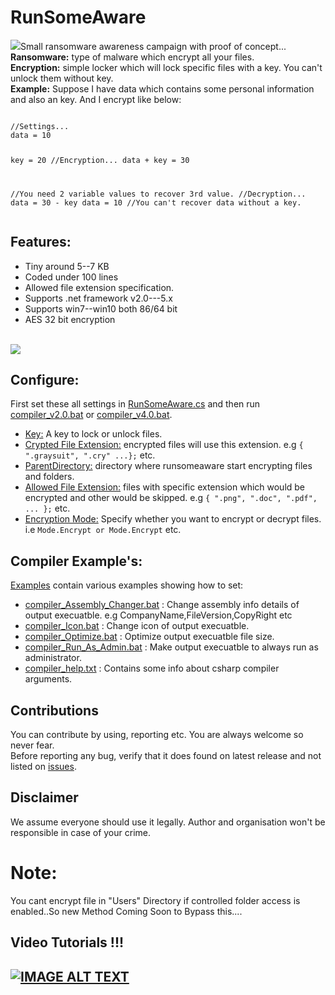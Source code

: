 <h1> RunSomeAware</h1>
<img src="locker.png">Small ransomware awareness campaign with proof of concept...<br>
<b>Ransomware:</b> type of malware which encrypt all your files.<br>
<b>Encryption:</b> simple locker which will lock specific files with a key. You can't unlock them without key.<br> 
<b>Example:</b> Suppose I have data which contains some personal information and also an key. And I encrypt like below:<br>
<pre><code>
//Settings...
data = 10

key = 20
//Encryption...
data + key = 30

//You need 2 variable values to recover 3rd value.
//Decryption...
data = 30 - key 
data = 10
//You can't recover data without a key.
</code></pre>

<h2> Features:</h2>
<ul>
<li>Tiny around 5--7 KB</li>  
<li>Coded under 100 lines</li>  
<li>Allowed file extension specification.</li>  
<li>Supports .net framework v2.0---5.x</li>  
<li>Supports win7--win10 both 86/64 bit</li>   
<li>AES 32 bit encryption</li>  
</ul>

<br><img src="video.gif"><br>

<h2> Configure:</h2>
First set these all settings in <a href="RunSomeAware.cs">RunSomeAware.cs</a> and then run <a href="compiler_v2.0.bat">compiler_v2.0.bat</a> or <a href="compiler_v4.0.bat">compiler_v4.0.bat</a>.
<ul>
<li><a href="RunSomeAware.cs#L10">Key:</a> A key to lock or unlock files.</li>  
<li><a href="RunSomeAware.cs#L11">Crypted File Extension:</a> encrypted files will use this extension. e.g <code>{ ".graysuit", ".cry" ...};</code> etc. </li>  
<li><a href="RunSomeAware.cs#L12">ParentDirectory:</a> directory where runsomeaware start encrypting files and folders.</li>  
<li><a href="RunSomeAware.cs#L13">Allowed File Extension:</a> files with specific extension which would be encrypted and other would be skipped. e.g <code>{ ".png", ".doc", ".pdf", ... };</code> etc.</li>  
<li><a href="RunSomeAware.cs#L14">Encryption Mode:</a> Specify whether you want to encrypt or decrypt files. i.e <code>Mode.Encrypt or Mode.Encrypt</code> etc.</li>  
</ul>

<h2> Compiler Example's:</h2>
<a href="Examples">Examples</a> contain various examples showing how to set:
<ul>
<li><a href="Examples/compiler_Assembly_Changer.bat">compiler_Assembly_Changer.bat</a> : Change assembly info details of output execuatble. e.g CompanyName,FileVersion,CopyRight etc</li>  
<li><a href="Examples/compiler_Icon.bat">compiler_Icon.bat</a> : Change icon of output execuatble.</li>  
<li><a href="Examples/compiler_Optimize.bat">compiler_Optimize.bat</a> : Optimize output execuatble file size.</li>  
<li><a href="Examples/compiler_Run_As_Admin.bat">compiler_Run_As_Admin.bat</a> : Make output execuatble to always run as administrator.</li>  
<li><a href="Examples/compiler_help.txt">compiler_help.txt</a> : Contains some info about csharp compiler arguments.</li>  
</ul>

<h2> Contributions</h2>
<p>
You can contribute by using, reporting etc. You are always welcome so never fear. 
<br>Before reporting any bug, verify that it does found on latest release and not listed on <a href="issues">issues</a>.
</p>

<h2> Disclaimer</h2>
We assume everyone should use it legally. Author and organisation won't be responsible in case of your crime.

# Note:
You cant encrypt file in "Users" Directory if controlled folder access is enabled..So new Method Coming Soon to Bypass this....

## Video Tutorials !!!
## [![IMAGE ALT TEXT](http://img.youtube.com/vi/Ny6RsSataAs/0.jpg)](https://youtu.be/Ny6RsSataAs "Ransomware vs Dender | Who Wins??")
